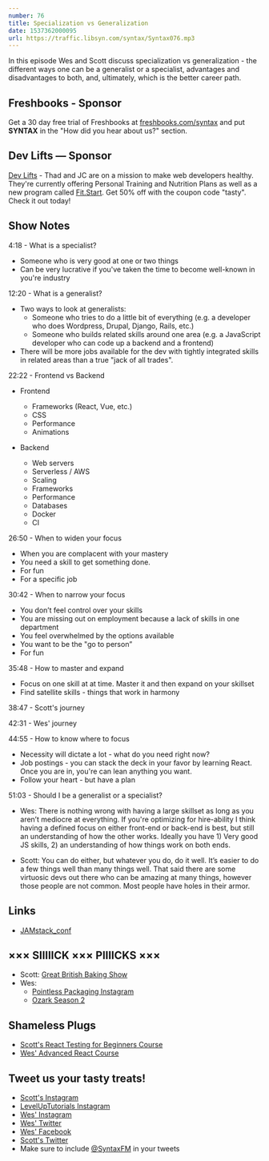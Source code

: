 ```yaml
---
number: 76
title: Specialization vs Generalization
date: 1537362000095
url: https://traffic.libsyn.com/syntax/Syntax076.mp3
---
```


In this episode Wes and Scott discuss specialization vs generalization - the different ways one can be a generalist or a specialist, advantages and disadvantages to both, and, ultimately, which is the better career path.

## Freshbooks - Sponsor

Get a 30 day free trial of Freshbooks at [freshbooks.com/syntax](https://freshbooks.com/syntax) and put **SYNTAX** in the "How did you hear about us?" section.

## Dev Lifts — Sponsor

[Dev Lifts](https://devlifts.io/) - Thad and JC are on a mission to make web developers healthy. They're currently offering Personal Training and Nutrition Plans as well as a new program called [Fit.Start](https://devlifts.io/join/fitstart-lean). Get 50% off with the coupon code "tasty". Check it out today!

## Show Notes

4:18 - What is a specialist?

* Someone who is very good at one or two things
* Can be very lucrative if you've taken the time to become well-known in you're industry

12:20 - What is a generalist?

* Two ways to look at generalists:
  * Someone who tries to do a little bit of everything (e.g. a developer who does Wordpress, Drupal, Django, Rails, etc.)
  * Someone who builds related skills around one area (e.g. a JavaScript developer who can code up a backend and a frontend)
* There will be more jobs available for the dev with tightly integrated skills in related areas than a true "jack of all trades".

22:22 - Frontend vs Backend

* Frontend
  * Frameworks (React, Vue, etc.)
  * CSS
  * Performance
  * Animations

* Backend
  * Web servers
  * Serverless / AWS
  * Scaling
  * Frameworks
  * Performance
  * Databases
  * Docker
  * CI

26:50 - When to widen your focus

* When you are complacent with your mastery
* You need a skill to get something done.
* For fun
* For a specific job

30:42 - When to narrow your focus

* You don’t feel control over your skills
* You are missing out on employment because a lack of skills in one department
* You feel overwhelmed by the options available
* You want to be the "go to person”
* For fun

35:48 - How to master and expand

* Focus on one skill at at time. Master it and then expand on your skillset
* Find satellite skills - things that work in harmony

38:47 - Scott's journey

42:31 - Wes' journey

44:55 - How to know where to focus

* Necessity will dictate a lot - what do you need right now?
* Job postings - you can stack the deck in your favor by learning React. Once you are in, you're can lean anything you want.
* Follow your heart - but have a plan

51:03 - Should I be a generalist or a specialist?

* Wes: There is nothing wrong with having a large skillset as long as you aren’t mediocre at everything. If you're optimizing for hire-ability I think having a defined focus on either front-end or back-end is best, but still an understanding of how the other works. Ideally you have 1) Very good JS skills, 2) an understanding of how things work on both ends.

* Scott: You can do either, but whatever you do, do it well. It’s easier to do a few things well than many things well. That said there are some virtuosic devs out there who can be amazing at many things, however those people are not common. Most people have holes in their armor.

## Links

* [JAMstack_conf](https://jamstackconf.com/)

## ××× SIIIIICK ××× PIIIICKS ×××

* Scott: [Great British Baking Show](https://www.pbs.org/show/great-british-baking-show/)
* Wes:
  * [Pointless Packaging Instagram](https://instagram.com/pointless_packaging)
  * [Ozark Season 2](https://www.netflix.com/title/80117552)

## Shameless Plugs

* [Scott's React Testing for Beginners Course](https://LevelUpTutorials.com/pro)
* [Wes' Advanced React Course](https://wesbos.com/courses)

## Tweet us your tasty treats!

* [Scott's Instagram](https://www.instagram.com/stolinski/)
* [LevelUpTutorials Instagram](https://www.instagram.com/LevelUpTutorials/)
* [Wes' Instagram](https://www.instagram.com/wesbos/)
* [Wes' Twitter](https://twitter.com/wesbos)
* [Wes' Facebook](https://www.facebook.com/wesbos.developer)
* [Scott's Twitter](https://twitter.com/stolinski)
* Make sure to include [@SyntaxFM](https://twitter.com/SyntaxFM) in your tweets
